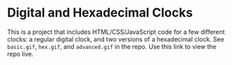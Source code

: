 # Digital and Hexadecimal Clocks

This is a project that includes HTML/CSS/JavaScript code for a few different clocks: a regular digital clock, and two versions of a hexadecimal clock. See `basic.gif`, `hex.gif`, and `advanced.gif` in the repo. Use this link to view the repo live.
